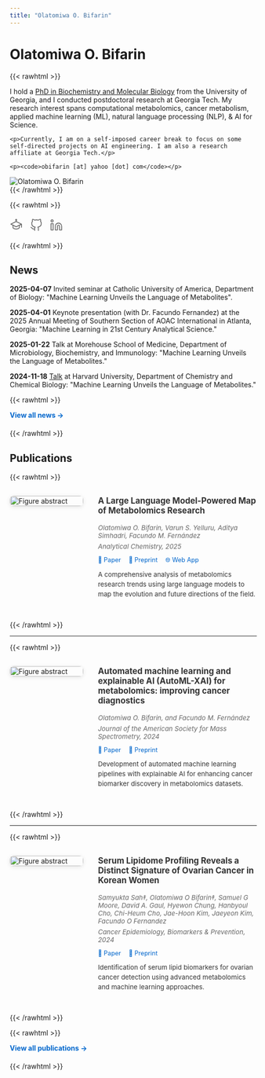 ```yaml
---
title: "Olatomiwa O. Bifarin"
---
```


# Olatomiwa O. Bifarin

{{< rawhtml >}}
<div class="profile-container">
  <div class="profile-text">
    <p>I hold a <a href="https://openscholar.uga.edu/record/4684?ln=en&v=pdf" target="_blank">PhD in Biochemistry and Molecular Biology</a> from the University of Georgia, and I conducted postdoctoral research at Georgia Tech. My research interest spans computational metabolomics, cancer metabolism, applied machine learning (ML), natural language processing (NLP), & AI for Science.</p>
    
    <p>Currently, I am on a self-imposed career break to focus on some self-directed projects on AI engineering. I am also a research affiliate at Georgia Tech.</p>
    
    <p><code>obifarin [at] yahoo [dot] com</code></p>
  </div>
  
  <div class="profile-image">
    <img src="/images/profile.jpg" alt="Olatomiwa O. Bifarin" />
  </div>
</div>
{{< /rawhtml >}}

{{< rawhtml >}}
<div class="social-icons-container" style="margin: 20px 0; display: flex; gap: 15px; align-items: center;">
<a href="https://scholar.google.com/citations?user=rx9OI0MAAAAJ&hl=en" target="_blank" rel="noopener" class="social-icon-link" style="text-decoration: none; color: #666; transition: all 0.3s ease;">
<svg width="26" height="26" viewBox="0 0 24 24" fill="none" stroke="currentColor" stroke-width="1.5" stroke-linecap="round" stroke-linejoin="round">
<path d="M22 10v6M2 10l10-5 10 5-10 5z"/>
<path d="M6 12v5c3 3 9 3 12 0v-5"/>
<path d="M12 4v1"/>
<circle cx="12" cy="2" r="1"/>
</svg>
</a>
<a href="https://github.com/obifarin" target="_blank" rel="noopener" class="social-icon-link" style="text-decoration: none; color: #666; transition: all 0.3s ease;">
<svg width="26" height="26" viewBox="0 0 24 24" fill="none" stroke="currentColor" stroke-width="1.5" stroke-linecap="round" stroke-linejoin="round">
<path d="M9 19c-5 1.5-5-2.5-7-3m14 6v-3.87a3.37 3.37 0 0 0-.94-2.61c3.14-.35 6.44-1.54 6.44-7A5.44 5.44 0 0 0 20 4.77 5.07 5.07 0 0 0 19.91 1S18.73.65 16 2.48a13.38 13.38 0 0 0-7 0C6.27.65 5.09 1 5.09 1A5.07 5.07 0 0 0 5 4.77a5.44 5.44 0 0 0-1.5 3.78c0 5.42 3.3 6.61 6.44 7A3.37 3.37 0 0 0 9 18.13V22"/>
</svg>
</a>
<a href="https://www.linkedin.com/in/obifarin/" target="_blank" rel="noopener" class="social-icon-link" style="text-decoration: none; color: #666; transition: all 0.3s ease;">
<svg width="26" height="26" viewBox="0 0 24 24" fill="none" stroke="currentColor" stroke-width="1.5" stroke-linecap="round" stroke-linejoin="round">
<path d="M16 8a6 6 0 0 1 6 6v7h-4v-7a2 2 0 0 0-2-2 2 2 0 0 0-2 2v7h-4v-7a6 6 0 0 1 6-6z"/>
<rect x="2" y="9" width="4" height="12"/>
<circle cx="4" cy="4" r="2"/>
</svg>
</a>
</div>
{{< /rawhtml >}}

## News

**2025-04-07** Invited seminar at Catholic University of America, Department of Biology: "Machine Learning Unveils the Language of Metabolites".

**2025-04-01** Keynote presentation (with Dr. Facundo Fernandez) at the 2025 Annual Meeting of Southern Section of AOAC International in Atlanta, Georgia: "Machine Learning in 21st Century Analytical Science."

**2025-01-22** Talk at Morehouse School of Medicine, Department of Microbiology, Biochemistry, and Immunology: "Machine Learning Unveils the Language of Metabolites."

**2024-11-18** [Talk](https://www.chemistry.harvard.edu/event/olatomiwa-o-bifarin-postdoctoral-fellow-georgia-institute-technology) at Harvard University, Department of Chemistry and Chemical Biology: "Machine Learning Unveils the Language of Metabolites."

{{< rawhtml >}}
<div style="margin-bottom: 20px;">
<strong><a href="/news/" style="color: #0066cc; text-decoration: none;">View all news →</a></strong>
</div>
{{< /rawhtml >}}

## Publications

{{< rawhtml >}}
<div style="display: flex; gap: 30px; margin: 30px 0; align-items: flex-start;">
  <div style="flex-shrink: 0; width: 150px;">
    <img src="/images/metamap.png" alt="Figure abstract" style="width: 100%; border-radius: 8px; box-shadow: 0 2px 8px rgba(0,0,0,0.1);" />
  </div>
  <div style="flex: 1;">
    <h3 style="margin-top: 0; color: #333; font-size: 1.2em;">A Large Language Model-Powered Map of Metabolomics Research</h3>
    <p style="color: #666; margin: 6px 0; font-style: italic; font-size: 0.95em;">Olatomiwa O. Bifarin, Varun S. Yelluru, Aditya Simhadri, Facundo M. Fernández</p>
    <p style="color: #666; margin: 6px 0; font-style: italic; font-size: 0.95em;">Analytical Chemistry, 2025</p>
    <div style="margin: 10px 0;">
      <a href="https://pubs.acs.org/doi/10.1021/acs.analchem.5c01672" target="_blank" rel="noopener" style="color: #0066cc; text-decoration: none; margin-right: 12px; font-size: 0.9em;">📄 Paper</a>
      <a href="https://www.biorxiv.org/content/10.1101/2025.03.18.643696v1" target="_blank" rel="noopener" style="color: #0066cc; text-decoration: none; margin-right: 12px; font-size: 0.9em;">📝 Preprint</a>
      <a href="https://metascape.streamlit.app/" target="_blank" rel="noopener" style="color: #0066cc; text-decoration: none; font-size: 0.9em;">🌐 Web App</a>
    </div>
    <p style="color: #333; line-height: 1.5; margin-top: 12px; font-size: 0.95em;">A comprehensive analysis of metabolomics research trends using large language models to map the evolution and future directions of the field.</p>
  </div>
</div>
{{< /rawhtml >}}

---

{{< rawhtml >}}
<div style="display: flex; gap: 30px; margin: 30px 0; align-items: flex-start;">
  <div style="flex-shrink: 0; width: 150px;">
    <img src="/images/automl-xai.jpg" alt="Figure abstract" style="width: 100%; border-radius: 8px; box-shadow: 0 2px 8px rgba(0,0,0,0.1);" />
  </div>
  <div style="flex: 1;">
    <h3 style="margin-top: 0; color: #333; font-size: 1.2em;">Automated machine learning and explainable AI (AutoML-XAI) for metabolomics: improving cancer diagnostics</h3>
    <p style="color: #666; margin: 6px 0; font-style: italic; font-size: 0.95em;">Olatomiwa O. Bifarin, and Facundo M. Fernández</p>
    <p style="color: #666; margin: 6px 0; font-style: italic; font-size: 0.95em;">Journal of the American Society for Mass Spectrometry, 2024</p>
    <div style="margin: 10px 0;">
      <a href="https://pubs.acs.org/doi/10.1021/jasms.3c00403" target="_blank" rel="noopener" style="color: #0066cc; text-decoration: none; margin-right: 12px; font-size: 0.9em;">📄 Paper</a>
      <a href="https://www.biorxiv.org/content/10.1101/2023.10.26.564244v1.abstract" target="_blank" rel="noopener" style="color: #0066cc; text-decoration: none; font-size: 0.9em;">📝 Preprint</a>
    </div>
    <p style="color: #333; line-height: 1.5; margin-top: 12px; font-size: 0.95em;">Development of automated machine learning pipelines with explainable AI for enhancing cancer biomarker discovery in metabolomics datasets.</p>
  </div>
</div>
{{< /rawhtml >}}

---

{{< rawhtml >}}
<div style="display: flex; gap: 30px; margin: 30px 0; align-items: flex-start;">
  <div style="flex-shrink: 0; width: 150px;">
    <img src="/images/OC-korea.png" alt="Figure abstract" style="width: 100%; border-radius: 8px; box-shadow: 0 2px 8px rgba(0,0,0,0.1);" />
  </div>
  <div style="flex: 1;">
    <h3 style="margin-top: 0; color: #333; font-size: 1.2em;">Serum Lipidome Profiling Reveals a Distinct Signature of Ovarian Cancer in Korean Women</h3>
    <p style="color: #666; margin: 6px 0; font-style: italic; font-size: 0.95em;">Samyukta Sah‡, Olatomiwa O Bifarin‡, Samuel G Moore, David A. Gaul, Hyewon Chung, Hanbyoul Cho, Chi-Heum Cho, Jae-Hoon Kim, Jaeyeon Kim, Facundo O Fernandez</p>
    <p style="color: #666; margin: 6px 0; font-style: italic; font-size: 0.95em;">Cancer Epidemiology, Biomarkers & Prevention, 2024</p>
    <div style="margin: 10px 0;">
      <a href="https://aacrjournals.org/cebp/article/33/5/681/743231/Serum-Lipidome-Profiling-Reveals-a-Distinct" target="_blank" rel="noopener" style="color: #0066cc; text-decoration: none; margin-right: 12px; font-size: 0.9em;">📄 Paper</a>
      <a href="https://www.biorxiv.org/content/10.1101/2023.10.05.560751v1" target="_blank" rel="noopener" style="color: #0066cc; text-decoration: none; font-size: 0.9em;">📝 Preprint</a>
    </div>
    <p style="color: #333; line-height: 1.5; margin-top: 12px; font-size: 0.95em;">Identification of serum lipid biomarkers for ovarian cancer detection using advanced metabolomics and machine learning approaches.</p>
  </div>
</div>
{{< /rawhtml >}}

{{< rawhtml >}}
<div style="margin-bottom: 20px;">
<strong><a href="/publications/" style="color: #0066cc; text-decoration: none;">View all publications →</a></strong>
</div>
{{< /rawhtml >}}

